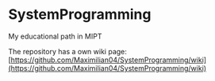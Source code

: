 # SystemProgramming
My educational path in MIPT

The repository has a own wiki page: [https://github.com/Maximilian04/SystemProgramming/wiki](https://github.com/Maximilian04/SystemProgramming/wiki)
